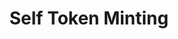 ---
layout: embed
title: Self Token Minting
permalink: apps/minting/architectures/token-circulation/video
lang: en
page_id: apps-minting-architectures-token-circulation-video

description: Diagrams
---